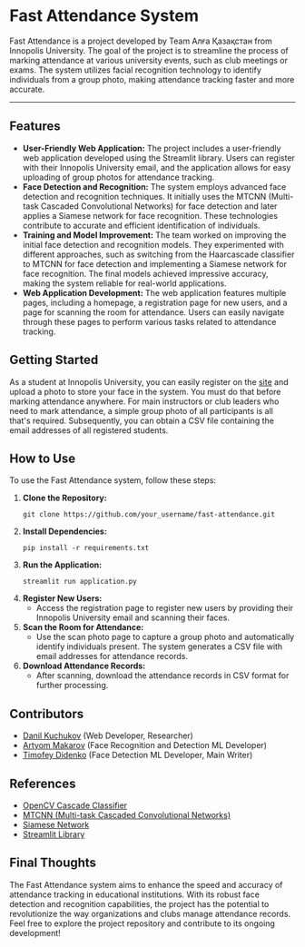 # Fast Attendance System
Fast Attendance is a project developed by Team Алға Қазақстан from Innopolis University. The goal of the project is to
streamline the process of marking attendance at various university events, such as club meetings or exams.
The system utilizes facial recognition technology to identify individuals from a group photo, making attendance tracking
faster and more accurate.

---

## Features ##
- **User-Friendly Web Application:** The project includes a user-friendly web application developed using the Streamlit
                                     library. Users can register with their Innopolis University email, and the
                                     application allows for easy uploading of group photos for attendance tracking.
- **Face Detection and Recognition:** The system employs advanced face detection and recognition techniques.
                                      It initially uses the MTCNN (Multi-task Cascaded Convolutional Networks) for face
                                      detection and later applies a Siamese network for face recognition.
                                      These technologies contribute to accurate and efficient identification of
                                      individuals.
- **Training and Model Improvement:** The team worked on improving the initial face detection and recognition models.
                                      They experimented with different approaches, such as switching from the
                                      Haarcascade classifier to MTCNN for face detection and implementing a Siamese
                                      network for face recognition. The final models achieved impressive accuracy,
                                      making the system reliable for real-world applications.
- **Web Application Development:** The web application features multiple pages, including a homepage, a registration
                                   page for new users, and a page for scanning the room for attendance. Users can easily
                                   navigate through these pages to perform various tasks related to attendance tracking.

## Getting Started ##
As a student at Innopolis University, you can easily register on the [site](https://fastattendance.streamlit.app/) and
upload a photo to store your face in the system. You must do that before marking attendance anywhere. For main
instructors or club leaders who need to mark attendance, a simple group photo of all participants is all that's
required. Subsequently, you can obtain a CSV file containing the email addresses of all registered students.

## How to Use ##
To use the Fast Attendance system, follow these steps:
1. **Clone the Repository:**
   ```
   git clone https://github.com/your_username/fast-attendance.git
   ```
2. **Install Dependencies:**
   ```
   pip install -r requirements.txt
   ```
3. **Run the Application:**
   ```
   streamlit run application.py
   ```
4. **Register New Users:**
   - Access the registration page to register new users by providing their Innopolis University email and scanning their
     faces.
5. **Scan the Room for Attendance:**
   - Use the scan photo page to capture a group photo and automatically identify individuals present. The system
     generates a CSV file with email addresses for attendance records.
6. **Download Attendance Records:**
   - After scanning, download the attendance records in CSV format for further processing.

## Contributors ##
- [Danil Kuchukov](https://github.com/xFonzie) (Web Developer, Researcher)
- [Artyom Makarov](https://github.com/Smulemun) (Face Recognition and Detection ML Developer)
- [Timofey Didenko](https://github.com/Zener085) (Face Detection ML Developer, Main Writer)

## References ##
- [OpenCV Cascade Classifier](https://docs.opencv.org/4.x/da/d53/tutorial_py_houghcircles.html)
- [MTCNN (Multi-task Cascaded Convolutional Networks)](https://arxiv.org/abs/1604.02878)
- [Siamese Network](https://www.cs.cmu.edu/~rsalakhu/papers/oneshot1.pdf)
- [Streamlit Library](https://www.streamlit.io/)

## Final Thoughts ##
The Fast Attendance system aims to enhance the speed and accuracy of attendance tracking in educational institutions.
With its robust face detection and recognition capabilities, the project has the potential to revolutionize the way
organizations and clubs manage attendance records. Feel free to explore the project repository and contribute to its
ongoing development!